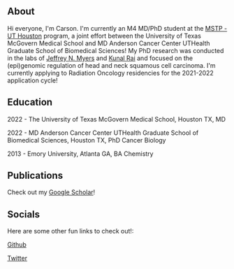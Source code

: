 About
-----
Hi everyone, I'm Carson. I'm currently an M4 MD/PhD student at the [MSTP - UT Houston](https://gsbs.uth.edu/mdphd/) program, a joint effort between the University of Texas McGovern Medical School and MD Anderson Cancer Center UTHealth Graduate School of Biomedical Sciences! My PhD research was conducted in the labs of [Jeffrey N. Myers](https://faculty.mdanderson.org/profiles/jeffrey_myers.html) and [Kunal Rai](http://www.railab.org/) and focused on the (epi)genomic regulation of head and neck squamous cell carcinoma. I'm currently applying to Radiation Oncology residencies for the 2021-2022 application cycle!

## Education

2022 - The University of Texas McGovern Medical School, Houston TX, MD

2022 - MD Anderson Cancer Center UTHealth Graduate School of Biomedical Sciences, Houston TX, PhD Cancer Biology

2013 - Emory University, Atlanta GA, BA Chemistry

## Publications

Check out my [Google Scholar](https://scholar.google.com/citations?user=HNtl0w8AAAAJ&hl=en)!

## Socials

Here are some other fun links to check out!:

[Github](https://github.com/sccallahan)

[Twitter](https://twitter.com/scarsoncallahan)
